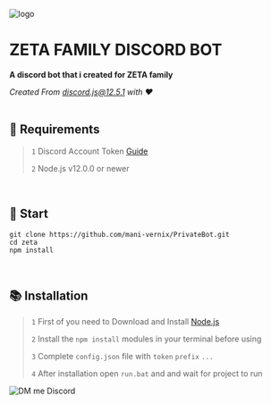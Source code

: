 ![logo](https://cdn.discordapp.com/attachments/841165280993869845/944546698557001738/PicsArt_12-16-02.24.02.png)
# ZETA FAMILY DISCORD BOT
**A discord bot that i created for ZETA family**

*Created From [discord.js@12.5.1](https://www.npmjs.com/package/discord.js-self) with ❤*
<br><br>

## 🔧 Requirements

 > `1` Discord Account Token [Guide](https://discordjs.guide/preparations/setting-up-a-bot-application.html#creating-your-bot)
 > 
 > `2` Node.js v12.0.0 or newer
<br>

## 🚀 Start
```
git clone https://github.com/mani-vernix/PrivateBot.git
cd zeta
npm install
```
<br>

## 📚 Installation

> `1` First of you need to Download and Install [Node.js](https://nodejs.org/en/)
>
> `2` Install the `npm install` modules in your terminal before using 
>
> `3` Complete `config.json` file with `token` `prefix` `...` 
>
> `4` After installation open `run.bat` and and wait for project to run 

![DM me Discord](https://discord.c99.nl/widget/theme-1/744431935316688916.png)

